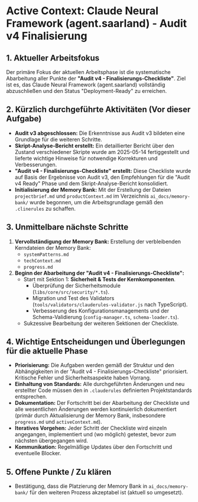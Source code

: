 # Active Context: Claude Neural Framework (agent.saarland) - Audit v4 Finalisierung

## 1. Aktueller Arbeitsfokus

Der primäre Fokus der aktuellen Arbeitsphase ist die systematische Abarbeitung aller Punkte der **"Audit v4 - Finalisierungs-Checkliste"**. Ziel ist es, das Claude Neural Framework (agent.saarland) vollständig abzuschließen und den Status "Deployment-Ready" zu erreichen.

## 2. Kürzlich durchgeführte Aktivitäten (Vor dieser Aufgabe)

*   **Audit v3 abgeschlossen:** Die Erkenntnisse aus Audit v3 bildeten eine Grundlage für die weiteren Schritte.
*   **Skript-Analyse-Bericht erstellt:** Ein detaillierter Bericht über den Zustand verschiedener Skripte wurde am 2025-05-14 fertiggestellt und lieferte wichtige Hinweise für notwendige Korrekturen und Verbesserungen.
*   **"Audit v4 - Finalisierungs-Checkliste" erstellt:** Diese Checkliste wurde auf Basis der Ergebnisse von Audit v3, den Empfehlungen für die "Audit v4 Ready" Phase und dem Skript-Analyse-Bericht konsolidiert.
*   **Initialisierung der Memory Bank:** Mit der Erstellung der Dateien `projectbrief.md` und `productContext.md` im Verzeichnis `ai_docs/memory-bank/` wurde begonnen, um die Arbeitsgrundlage gemäß den `.clinerules` zu schaffen.

## 3. Unmittelbare nächste Schritte

1.  **Vervollständigung der Memory Bank:** Erstellung der verbleibenden Kerndateien der Memory Bank:
    *   `systemPatterns.md`
    *   `techContext.md`
    *   `progress.md`
2.  **Beginn der Abarbeitung der "Audit v4 - Finalisierungs-Checkliste":**
    *   Start mit Sektion 1: **Sicherheit & Tests der Kernkomponenten**.
        *   Überprüfung der Sicherheitsmodule (`libs/core/src/security/*.ts`).
        *   Migration und Test des Validators (`tools/validators/clauderules-validator.js` nach TypeScript).
        *   Verbesserung des Konfigurationsmanagements und der Schema-Validierung (`config-manager.ts`, `schema-loader.ts`).
    *   Sukzessive Bearbeitung der weiteren Sektionen der Checkliste.

## 4. Wichtige Entscheidungen und Überlegungen für die aktuelle Phase

*   **Priorisierung:** Die Aufgaben werden gemäß der Struktur und den Abhängigkeiten in der "Audit v4 - Finalisierungs-Checkliste" priorisiert. Kritische Fehler und Sicherheitsaspekte haben Vorrang.
*   **Einhaltung von Standards:** Alle durchgeführten Änderungen und neu erstellter Code müssen den in `.clauderules` definierten Projektstandards entsprechen.
*   **Dokumentation:** Der Fortschritt bei der Abarbeitung der Checkliste und alle wesentlichen Änderungen werden kontinuierlich dokumentiert (primär durch Aktualisierung der Memory Bank, insbesondere `progress.md` und `activeContext.md`).
*   **Iteratives Vorgehen:** Jeder Schritt der Checkliste wird einzeln angegangen, implementiert und (wo möglich) getestet, bevor zum nächsten übergegangen wird.
*   **Kommunikation:** Regelmäßige Updates über den Fortschritt und eventuelle Blocker.

## 5. Offene Punkte / Zu klären

*   Bestätigung, dass die Platzierung der Memory Bank in `ai_docs/memory-bank/` für den weiteren Prozess akzeptabel ist (aktuell so umgesetzt).

